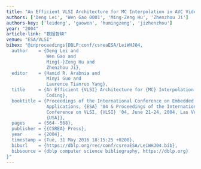 ```yaml
---
title: "An Efficient VLSI Architecture for MC Interpolation in AVC Video Coding."
authors: ['Deng Lei', 'Wen Gao 0001', 'Ming-Zeng Hu', 'Zhenzhou Ji']
authors-key: ['leideng', 'gaowen', 'humingzeng', 'jizhenzhou']
year: "2004"
article-link: "数据暂缺"
venue: "ESA/VLSI"
bibex: "@inproceedings{DBLP:conf/csreaESA/LeiWHJ04,
  author    = {Deng Lei and
               Wen Gao and
               Ming{-}Zeng Hu and
               Zhenzhou Ji},
  editor    = {Hamid R. Arabnia and
               Minyi Guo and
               Laurence Tianruo Yang},
  title     = {An Efficient {VLSI} Architecture for {MC} Interpolation in {AVC} Video
               Coding},
  booktitle = {Proceedings of the International Conference on Embedded Systems and
               Applications, {ESA} '04 & Proceedings of the International
               Conference on VLSI, {VLSI} '04, June 21-24, 2004, Las Vegas, Nevada,
               {USA}},
  pages     = {564--568},
  publisher = {{CSREA} Press},
  year      = {2004},
  timestamp = {Tue, 31 May 2016 18:15:25 +0200},
  biburl    = {https://dblp.org/rec/conf/csreaESA/LeiWHJ04.bib},
  bibsource = {dblp computer science bibliography, https://dblp.org}
}"
---
```

